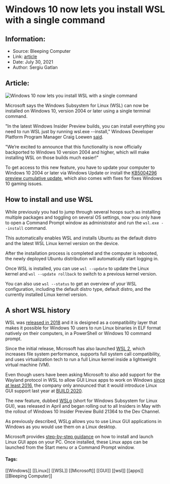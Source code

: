 # Windows 10 now lets you install WSL with a single command
### 

## Information:
+ Source: Bleeping Computer
+ Link: [article](https://www.bleepingcomputer.com/news/microsoft/windows-10-now-lets-you-install-wsl-with-a-single-command/)
+ Date: July 30, 2021
+ Author: Sergiu Gatlan


## Article:
![Windows 10 now lets you install WSL with a single command](https://www.bleepstatic.com/content/hl-images/2020/09/30/wsl-space-header.jpg)


Microsoft says the Windows Subsystem for Linux (WSL) can now be installed on Windows 10, version 2004 or later using a single terminal command.


"In the latest Windows Insider Preview builds, you can install everything you need to run WSL just by running wsl.exe --install," Windows Developer Platform Program Manager Craig Loewen [said](https://devblogs.microsoft.com/commandline/install-wsl-with-a-single-command-now-available-in-windows-10-version-2004-and-higher/).


"We’re excited to announce that this functionality is now officially backported to Windows 10 version 2004 and higher, which will make installing WSL on those builds much easier!"


To get access to this new feature, you have to update your computer to Windows 10 2004 or later via Windows Update or install the [KB5004296 preview cumulative update](https://www.bleepingcomputer.com/news/microsoft/windows-10-gaming-issues-fixed-in-kb5004296-how-to-download/), which also comes with fixes for fixes Windows 10 gaming issues.


How to install and use WSL
--------------------------


While previously you had to jump through several hoops such as installing multiple packages and toggling on several OS settings, now you only have to open a Command Prompt window as administrator and run the `wsl.exe --install` command.


This automatically enables WSL and installs Ubuntu as the default distro and the latest WSL Linux kernel version on the device.


After the installation process is completed and the computer is rebooted, the newly deployed Ubuntu distribution will automatically start logging in.


Once WSL is installed, you can use `wsl --update` to update the Linux kernel and `wsl --update rollback` to switch to a previous kernel version.


You can also use `wsl --status` to get an overview of your WSL configuration, including the default distro type, default distro, and the currently installed Linux kernel version.


A short WSL history
-------------------


WSL was [released in 2018](https://www.bleepingcomputer.com/news/microsoft/microsoft-releases-tool-for-running-any-linux-os-on-windows-10/) and it is designed as a compatibility layer that makes it possible for Windows 10 users to run Linux binaries in ELF format natively on their computers, in a PowerShell or Windows 10 command prompt.


Since the initial release, Microsoft has also launched [WSL 2](https://docs.microsoft.com/en-us/windows/wsl/compare-versions), which increases file system performance, supports full system call compatibility, and uses virtualization tech to run a full Linux kernel inside a lightweight virtual machine (VM).


Even though users have been asking Microsoft to also add support for the Wayland protocol in WSL to allow GUI Linux apps to work on Windows [since at least 2016](https://github.com/microsoft/WSL/issues/938), the company only announced that it would introduce Linux GUI support last year at [BUILD 2020](https://devblogs.microsoft.com/commandline/the-windows-subsystem-for-linux-build-2020-summary/).


The new feature, dubbed [WSLg](https://github.com/microsoft/wslg) (short for Windows Subsystem for Linux GUI), was released in April and began rolling out to all Insiders in May with the rollout of Windows 10 Insider Preview Build 21364 to the Dev Channel.


As previously described, WSLg allows you to use Linux GUI applications in Windows as you would use them on a Linux desktop.


Microsoft provides [step-by-step guidance](https://github.com/microsoft/wslg#install-and-run-gui-apps) on how to install and launch Linux GUI apps on your PC. Once installed, these Linux apps can be launched from the Start menu or a Command Prompt window.




#### Tags:
[[Windows]] [[Linux]] [[WSL]] [[Microsoft]] [[GUI]] [[wsl]] [[apps]] [[Bleeping Computer]]
